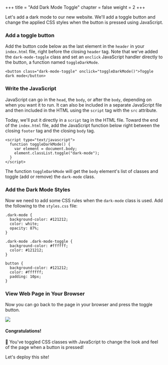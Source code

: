 +++
title = "Add Dark Mode Toggle"
chapter = false
weight = 2
+++

Let's add a dark mode to our new website. We'll add a toggle button and change the applied CSS styles when the button is pressed using JavaScript.

### Add a toggle button

Add the button code below as the last element in the `header` in your `index.html` file, right before the closing `header` tag. Note that we've added the `dark-mode-toggle` class and set an `onclick` JavaScript handler directly to the button, a function named `toggleDarkMode`.

```
<button class="dark-mode-toggle" onclick="toggleDarkMode()">Toggle dark mode</button>
```

### Write the JavaScript

JavaScript can go in the `head`, the `body`, or after the `body`, depending on when you want it to run. It can also be included in a separate JavaScript file and then included in the HTML using the `script` tag with the `src` attribute.

Today, we'll put it directly in a `script` tag in the HTML file. Toward the end of the `index.html` file, add the JavaScript function below right between the closing `footer` tag and the closing `body` tag.


```
<script type="text/javascript">
  function toggleDarkMode() {
    var element = document.body;
    element.classList.toggle("dark-mode");
  }
</script>
```

The function `toggleDarkMode` will get the `body` element's list of classes and toggle (add or remove) the `dark-mode` class.

### Add the Dark Mode Styles

Now we need to add some CSS rules when the `dark-mode` class is used. Add the following to the `styles.css` file:

```
.dark-mode {
  background-color: #121212;
  color: white;
  opacity: 87%;
}

.dark-mode .dark-mode-toggle {
  background-color: #ffffff;
  color: #121212;
}

button {
  background-color: #121212;
  color: #ffffff;
  padding: 10px;
}
```

### View Web Page in Your Browser

Now you can go back to the page in your browser and press the toggle button.

![](../../images/toggle-button-pressed.png)

#### Congratulations!

🎉 You've toggled CSS classes with JavaScript to change the look and feel of the page when a button is pressed!

Let's deploy this site!
